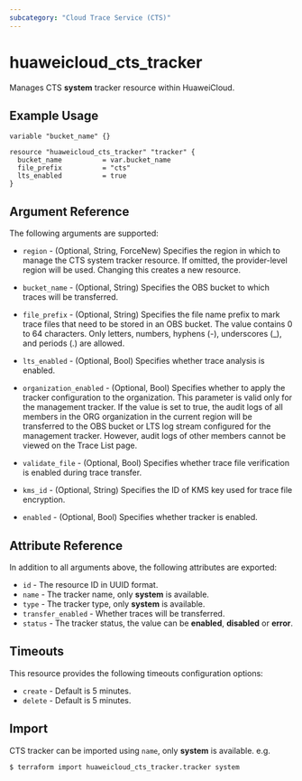 ```yaml
---
subcategory: "Cloud Trace Service (CTS)"
---
```


# huaweicloud_cts_tracker

Manages CTS **system** tracker resource within HuaweiCloud.

## Example Usage

```hcl
variable "bucket_name" {}

resource "huaweicloud_cts_tracker" "tracker" {
  bucket_name          = var.bucket_name
  file_prefix          = "cts"
  lts_enabled          = true
}
```

## Argument Reference

The following arguments are supported:

* `region` - (Optional, String, ForceNew) Specifies the region in which to manage the CTS system tracker resource.
  If omitted, the provider-level region will be used. Changing this creates a new resource.

* `bucket_name` - (Optional, String) Specifies the OBS bucket to which traces will be transferred.

* `file_prefix` - (Optional, String) Specifies the file name prefix to mark trace files that need to be stored
  in an OBS bucket. The value contains 0 to 64 characters. Only letters, numbers, hyphens (-), underscores (_),
  and periods (.) are allowed.

* `lts_enabled` - (Optional, Bool) Specifies whether trace analysis is enabled.

* `organization_enabled` - (Optional, Bool) Specifies whether to apply the tracker configuration to the organization.
  This parameter is valid only for the management tracker. If the value is set to true, the audit logs of all members
  in the ORG organization in the current region will be transferred to the OBS bucket or LTS log stream configured for
  the management tracker. However, audit logs of other members cannot be viewed on the Trace List page.

* `validate_file` - (Optional, Bool) Specifies whether trace file verification is enabled during trace transfer.

* `kms_id` - (Optional, String) Specifies the ID of KMS key used for trace file encryption.

* `enabled` - (Optional, Bool) Specifies whether tracker is enabled.

## Attribute Reference

In addition to all arguments above, the following attributes are exported:

* `id` - The resource ID in UUID format.
* `name` - The tracker name, only **system** is available.
* `type` - The tracker type, only **system** is available.
* `transfer_enabled` - Whether traces will be transferred.
* `status` - The tracker status, the value can be **enabled**, **disabled** or **error**.

## Timeouts

This resource provides the following timeouts configuration options:

* `create` - Default is 5 minutes.
* `delete` - Default is 5 minutes.

## Import

CTS tracker can be imported using `name`, only **system** is available. e.g.

```
$ terraform import huaweicloud_cts_tracker.tracker system
```
